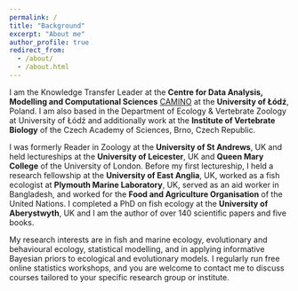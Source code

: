 ```yaml
---
permalink: /
title: "Background"
excerpt: "About me"
author_profile: true
redirect_from: 
  - /about/
  - /about.html
---
```


I am the Knowledge Transfer Leader at the **Centre for Data Analysis, Modelling and Computational Sciences** [CAMINO](https://www.uni.lodz.pl/en/centre-for-data-analysis-modelling-and-computational-sciences-camino) at the **University of Łódź**, Poland. I am also based in the Department of Ecology & Vertebrate Zoology at University of Łódź and additionally work at the **Institute of Vertebrate Biology** of the Czech Academy of Sciences, Brno, Czech Republic. 

I was formerly Reader in Zoology at the **University of St Andrews**, UK and held lectureships at the **University of Leicester**, UK and **Queen Mary College** of the University of London. Before my first lectureship, I held a research fellowship at the **University of East Anglia**, UK, worked as a fish ecologist at **Plymouth Marine Laboratory**, UK, served as an aid worker in Bangladesh, and worked for the **Food and Agriculture Organisation** of the United Nations. I completed a PhD on fish ecology at the **University of Aberystwyth**, UK and I am the author of over 140 scientific papers and five books.

My research interests are in fish and marine ecology, evolutionary and behavioural ecology, statistical modelling, and in applying informative Bayesian priors to ecological and evolutionary models. I regularly run free online statistics workshops, and you are welcome to contact me to discuss courses tailored to your specific research group or institute.
